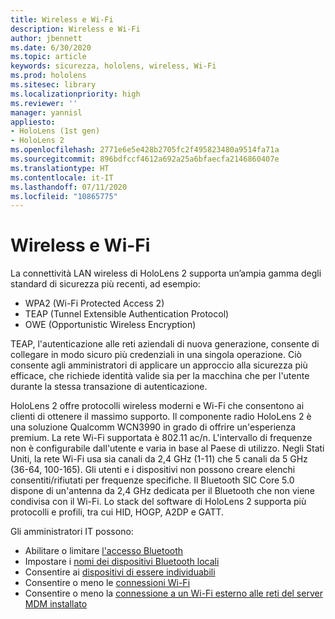 ```yaml
---
title: Wireless e Wi-Fi
description: Wireless e Wi-Fi
author: jbennett
ms.date: 6/30/2020
ms.topic: article
keywords: sicurezza, hololens, wireless, Wi-Fi
ms.prod: hololens
ms.sitesec: library
ms.localizationpriority: high
ms.reviewer: ''
manager: yannisl
appliesto:
- HoloLens (1st gen)
- HoloLens 2
ms.openlocfilehash: 2771e6e5e428b2705fc2f495823480a9514fa71a
ms.sourcegitcommit: 896bdfccf4612a692a25a6bfaecfa2146860407e
ms.translationtype: HT
ms.contentlocale: it-IT
ms.lasthandoff: 07/11/2020
ms.locfileid: "10865775"
---
```

# Wireless e Wi-Fi

La connettività LAN wireless di HoloLens 2 supporta un’ampia gamma degli standard di sicurezza più recenti, ad esempio:
  * WPA2 (Wi-Fi Protected Access 2)  
  * TEAP (Tunnel Extensible Authentication Protocol)  
  * OWE (Opportunistic Wireless Encryption)

TEAP, l'autenticazione alle reti aziendali di nuova generazione, consente di collegare in modo sicuro più credenziali in una singola operazione.  Ciò consente agli amministratori di applicare un approccio alla sicurezza più efficace, che richiede identità valide sia per la macchina che per l'utente durante la stessa transazione di autenticazione.

HoloLens 2 offre protocolli wireless moderni e Wi-Fi che consentono ai clienti di ottenere il massimo supporto. Il componente radio HoloLens 2 è una soluzione Qualcomm WCN3990 in grado di offrire un'esperienza premium. La rete Wi-Fi supportata è 802.11 ac/n. L'intervallo di frequenze non è configurabile dall'utente e varia in base al Paese di utilizzo. Negli Stati Uniti, la rete Wi-Fi usa sia canali da 2,4 GHz (1-11) che 5 canali da 5 GHz (36-64, 100-165). Gli utenti e i dispositivi non possono creare elenchi consentiti/rifiutati per frequenze specifiche. Il Bluetooth SIC Core 5.0 dispone di un'antenna da 2,4 GHz dedicata per il Bluetooth che non viene condivisa con il Wi-Fi. Lo stack del software di HoloLens 2 supporta più protocolli e profili, tra cui HID, HOGP, A2DP e GATT. 

Gli amministratori IT possono: 
  * Abilitare o limitare [l'accesso Bluetooth](https://docs.microsoft.com/windows/client-management/mdm/policy-csp-connectivity#connectivity-allowbluetooth)
  * Impostare i [nomi dei dispositivi Bluetooth locali](https://docs.microsoft.com/windows/client-management/mdm/policy-csp-bluetooth#bluetooth-localdevicename)
  * Consentire ai [dispositivi di essere individuabili](https://docs.microsoft.com/windows/client-management/mdm/policy-csp-bluetooth#bluetooth-allowdiscoverablemode)
  * Consentire o meno le [connessioni Wi-Fi](https://docs.microsoft.com/windows/client-management/mdm/policy-csp-wifi#wifi-allowwifi) 
  * Consentire o meno la [connessione a un Wi-Fi esterno alle reti del server MDM installato](https://docs.microsoft.com/windows/client-management/mdm/policy-csp-wifi#wifi-allowmanualwificonfiguration)
